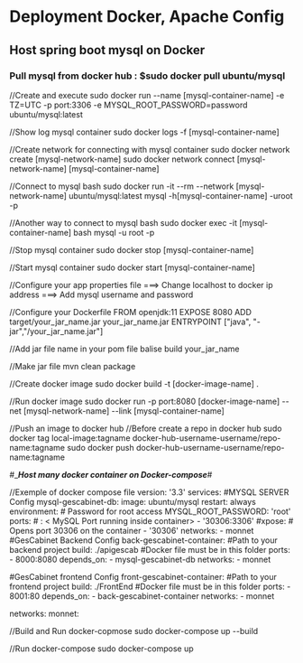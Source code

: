 # Deployment Docker, Apache Config

## Host spring boot mysql on Docker

### Pull mysql from docker hub : $sudo docker pull ubuntu/mysql

//Create and execute
sudo docker run --name [mysql-container-name] -e TZ=UTC -p port:3306 -e MYSQL_ROOT_PASSWORD=password ubuntu/mysql:latest

//Show log mysql container
sudo docker logs -f [mysql-container-name]

//Create network for connecting with mysql container
sudo docker network create [mysql-network-name]
sudo docker network connect [mysql-network-name] [mysql-container-name]

//Connect to mysql bash
sudo docker run -it --rm --network [mysql-network-name] ubuntu/mysql:latest mysql -h[mysql-container-name] -uroot -p

//Another way to connect to mysql bash
sudo docker exec -it [mysql-container-name] bash
	mysql -u root -p

//Stop mysql container
sudo docker stop [mysql-container-name]

//Start mysql container
sudo docker start [mysql-container-name]

//Configure your app properties file
===> Change localhost to docker ip address
===> Add mysql username and password

//Configure your Dockerfile
	FROM openjdk:11
	EXPOSE 8080
	ADD target/your_jar_name.jar your_jar_name.jar
	ENTRYPOINT ["java", "-jar","/your_jar_name.jar"]

//Add jar file name in your pom file balise build
	<finalName>your_jar_name</finalName>
	
//Make jar file
mvn clean package

//Create docker image
sudo docker build -t [docker-image-name] .

//Run docker image
sudo docker run -p port:8080 [docker-image-name] --net [mysql-network-name] --link [mysql-container-name]

//Push an image to docker hub
//Before create a repo in docker hub
sudo docker tag local-image:tagname docker-hub-username-username/repo-name:tagname
sudo docker push docker-hub-username-username/repo-name:tagname




#______________Host many docker container on Docker-compose_____________#

//Exemple of docker compose file
version: '3.3'
services:
  #MYSQL SERVER Config
  mysql-gescabinet-db:
    image: ubuntu/mysql
    restart: always
    environment:
      # Password for root access
      MYSQL_ROOT_PASSWORD: 'root'
    ports:
      # <Port exposed> : < MySQL Port running inside container>
      - '30306:3306'
    #xpose:
      # Opens port 30306 on the container
      - '30306'
    networks:
      - monnet  
  #GesCabinet Backend Config
  back-gescabinet-container:
    #Path to your backend project
    build: ./apigescab	#Docker file must be in this folder
    ports:
      - 8000:8080
    depends_on:
      - mysql-gescabinet-db
    networks:
      - monnet

  #GesCabinet frontend Config
  front-gescabinet-container:
    #Path to your frontend project
    build: ./FrontEnd	#Docker file must be in this folder
    ports:
      - 8001:80
    depends_on:
      - back-gescabinet-container
    networks:
      - monnet
      
networks:
  monnet:


//Build and Run docker-copmose
sudo docker-compose up --build

//Run docker-compose
sudo docker-compose up
